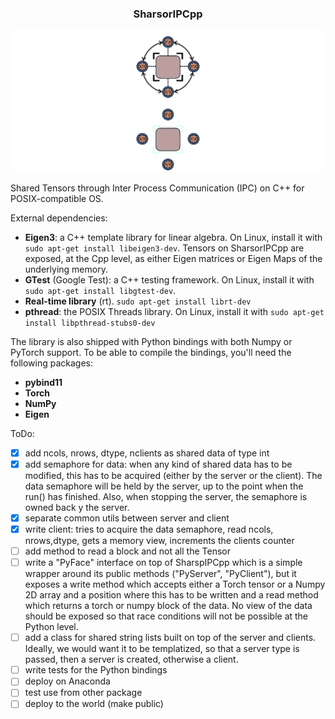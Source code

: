 ### <center> SharsorIPCpp </center>

![GitHub-Mark-Light](docs/icon-light.svg#gh-dark-mode-only)![GitHub-Mark-Dark](docs/icon-dark.svg#gh-light-mode-only)

Shared Tensors through Inter Process Communication (IPC) on C++ for POSIX-compatible OS.

External dependencies: 
- **Eigen3**: a C++ template library for linear algebra. On Linux, install it with ```sudo apt-get install libeigen3-dev```. Tensors on SharsorIPCpp are exposed, at the Cpp level, as either Eigen matrices or Eigen Maps of the underlying memory.
- **GTest** (Google Test): a C++ testing framework. On Linux, install it with ```sudo apt-get install libgtest-dev```.
- **Real-time library** (rt). ```sudo apt-get install librt-dev```
- **pthread**: the POSIX Threads library. On Linux, install it with ```sudo apt-get install libpthread-stubs0-dev```

The library is also shipped with Python bindings with both Numpy or PyTorch support. To be able to compile the bindings, you'll need the following packages:
- **pybind11**
- **Torch**
- **NumPy**
- **Eigen**

ToDo:
- [x] add ncols, nrows, dtype, nclients as shared data of type int 
- [x] add semaphore for data: when any kind of shared data has to be modified, this has to be acquired (either by the server or the client). The data semaphore will be held by the server, up to the point when the run() has finished. Also, when stopping the server, the semaphore is owned back y the server.
- [x] separate common utils between server and client
- [x] write client: tries to acquire the data semaphore, read ncols, nrows,dtype, gets a memory view, increments the clients counter
- [ ] add method to read a block and not all the Tensor
- [ ] write a "PyFace" interface on top of SharspIPCpp which is a simple wrapper around its public methods ("PyServer", "PyClient"), but it exposes a write method which accepts either a Torch tensor or a Numpy 2D array and a position where this has to be written and a read method which returns a torch or numpy block of the data. No view of the data should be exposed so that race conditions will not be possible at the Python level.
- [ ] add a class for shared string lists built on top of the server and clients. Ideally, we would want it to be templatized, so that a server type is passed, then a server is created, otherwise a client.
- [ ] write tests for the Python bindings
- [ ] deploy on Anaconda   
- [ ] test use from other package 
- [ ] deploy to the world (make public)